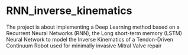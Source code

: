 # RNN_inverse_kinematics
The project is about implementing a Deep Learning method based on a Recurrent Neural Networks (RNN), the Long short-term memory (LSTM) Neural Network to model the Inverse Kinematics of a Tendon-Driven Continuum Robot used for minimally invasive Mitral Valve repair
